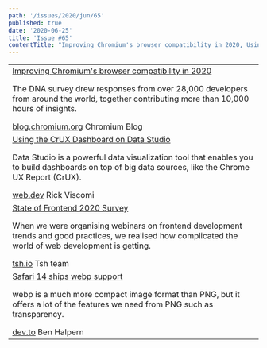 ```yaml
---
path: '/issues/2020/jun/65'
published: true
date: '2020-06-25'
title: 'Issue #65'
contentTitle: "Improving Chromium's browser compatibility in 2020, Using the CrUX Dashboard on Data Studio and State of Frontend 2020 Survey..."
---
```


<center>
	<table align="center" border="0" cellspacing="0" width="100%" height="100%" cellpadding="0">
    <tbody>
				<tr>
					<td>
            <div class="issue__content">
              <a href="https://blog.chromium.org/2020/06/improving-chromiums-browser.html" target="_blank" rel="noopener noreferrer">
                <span class="issue__content-title">Improving Chromium's browser compatibility in 2020</span>
              </a>
							<p class="issue__content-desc">The DNA survey drew responses from over 28,000 developers from around the world, together contributing more than 10,000 hours of insights.</p>
							<div class="issue__content-info"><a href="https://blog.chromium.org/2020/06/improving-chromiums-browser.html" target="_blank" rel="noopener noreferrer">blog.chromium.org</a> <span>Chromium Blog</span></div>
						</div>
					</td>
				</tr>
				<tr>
					<td>
            <div class="issue__content">
              <a href="https://web.dev/chrome-ux-report-data-studio-dashboard/" target="_blank" rel="noopener noreferrer">
                <span class="issue__content-title">Using the CrUX Dashboard on Data Studio</span>
              </a>
							<p class="issue__content-desc">Data Studio is a powerful data visualization tool that enables you to build dashboards on top of big data sources, like the Chrome UX Report (CrUX).</p>
							<div class="issue__content-info"><a href="https://web.dev/chrome-ux-report-data-studio-dashboard/" target="_blank" rel="noopener noreferrer">web.dev</a> <span>Rick Viscomi</span></div>
						</div>
					</td>
				</tr>
				<tr>
					<td>
            <div class="issue__content">
              <a href="https://tsh.io/state-of-frontend/" target="_blank" rel="noopener noreferrer">
                <span class="issue__content-title">State of Frontend 2020 Survey</span>
              </a>
							<p class="issue__content-desc">When we were organising webinars on frontend development trends and good practices, we realised how complicated the world of web development is getting.</p>
							<div class="issue__content-info"><a href="https://tsh.io/state-of-frontend/" target="_blank" rel="noopener noreferrer">tsh.io</a> <span>Tsh team</span></div>
						</div>
					</td>
				</tr>
				<tr>
					<td>
            <div class="issue__content">
              <a href="https://dev.to/ben/safari-14-ships-webp-support-are-we-nearing-the-end-of-png-on-the-web-2f53" target="_blank" rel="noopener noreferrer">
                <span class="issue__content-title">Safari 14 ships webp support</span>
              </a>
							<p class="issue__content-desc">webp is a much more compact image format than PNG, but it offers a lot of the features we need from PNG such as transparency.</p>
							<div class="issue__content-info"><a href="https://dev.to/ben/safari-14-ships-webp-support-are-we-nearing-the-end-of-png-on-the-web-2f53" target="_blank" rel="noopener noreferrer">dev.to</a> <span>Ben Halpern</span></div>
						</div>
					</td>
				</tr></tbody>
  </table>
</center>
